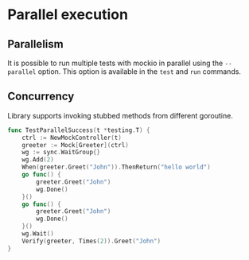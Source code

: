 # Parallel execution

## Parallelism

It is possible to run multiple tests with mockio in parallel using the `--parallel` option. This option is available in the `test` and `run` commands.

## Concurrency

Library supports invoking stubbed methods from different goroutine.

```go
func TestParallelSuccess(t *testing.T) {
	ctrl := NewMockController(t)
	greeter := Mock[Greeter](ctrl)
	wg := sync.WaitGroup{}
	wg.Add(2)
	When(greeter.Greet("John")).ThenReturn("hello world")
	go func() {
		greeter.Greet("John")
		wg.Done()
	}()
	go func() {
		greeter.Greet("John")
		wg.Done()
	}()
	wg.Wait()
	Verify(greeter, Times(2)).Greet("John")
}
```